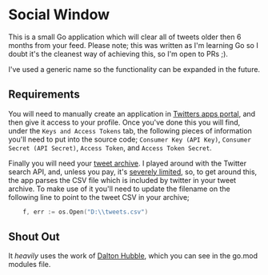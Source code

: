 # Social Window

This is a small Go application which will clear all of tweets older then 6 months from your feed. Please note;
this was written as I'm learning Go so I doubt it's the cleanest way of achieving this, so I'm open to PRs ;).

I've used a generic name so the functionality can be expanded in the future.

## Requirements

You will need to manually create an application in [Twitters apps portal](https://apps.twitter.com/), and then
give it access to your profile. Once you've done this you will find, under the `Keys and Access Tokens` tab,
the following pieces of information you'll need to put into the source code; `Consumer Key (API Key)`,
`Consumer Secret (API Secret)`, `Access Token`, and `Access Token Secret`.

Finally you will need your [tweet archive](https://twitter.com/settings/account). I played around with the Twitter
search API, and, unless you pay, it's [severely limited](https://developer.twitter.com/en/docs/tweets/search/overview),
so, to get around this, the app parses the CSV file which is included by twitter in your tweet archive. To make use of
it you'll need to update the filename on the following line to point to the tweet CSV in your archive;

```go
	f, err := os.Open("D:\\tweets.csv")
```

## Shout Out

It *heavily* uses the work of [Dalton Hubble](https://github.com/dghubble/), which you can see in the go.mod
modules file.

